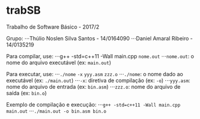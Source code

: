 # trabSB

Trabalho de Software Básico - 2017/2

Grupo:
⋅⋅⋅Thúlio Noslen Silva Santos - 14/0164090
⋅⋅⋅Daniel Amaral Ribeiro - 14/0135219
    
Para compilar, use:
⋅⋅⋅g++ -std=c++11 -Wall main.cpp `nome.out`
⋅⋅⋅`nome.out`: o nome do arquivo executável (ex: `main.out`)
    
Para executar, use:
⋅⋅⋅`./nome` `-x` `yyy.asm` `zzz.o`
⋅⋅⋅`./nome`: o nome dado ao executável (ex: `./main.out`)
⋅⋅⋅`-x`: diretiva de compilação (ex: `-o`)
⋅⋅⋅`yyy.asm`: nome do arquivo de entrada (ex: `bin.asm`)
⋅⋅⋅`zzz.o`: nome do arquivo de saída (ex: `bin.o`)

Exemplo de compilação e execução:
⋅⋅⋅`g++ -std=c++11 -Wall main.cpp main.out`
⋅⋅⋅`./main.out -o bin.asm bin.o`